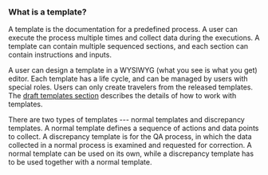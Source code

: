 ### What is a template?

A template is the documentation for a predefined process. A user can execute the
process multiple times and collect data during the executions. A template can
contain multiple sequenced sections, and each section can contain instructions
and inputs.

A user can design a template in a WYSIWYG (what you see is what you get) editor.
Each template has a life cycle, and can be managed by users with special roles.
Users can only create travelers from the released templates. The
[draft templates section](#draft-template) describes the details of how to work with templates.

There are two types of templates --- normal templates and discrepancy templates.
A normal template defines a sequence of actions and data points to collect. A
discrepancy template is for the QA process, in which the data collected in a
normal process is examined and requested for correction. A normal template can
be used on its own, while a discrepancy template has to be used together with a
normal template.
